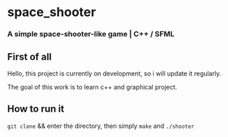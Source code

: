 # space_shooter

### A simple space-shooter-like game | C++ / SFML


First of all
-------------

Hello, this project is currently on development, so i will update it regularly.

The goal of this work is to learn c++ and graphical project.

How to run it
-------------
 `git clone` && enter the directory, then simply `make` and `./shooter`

